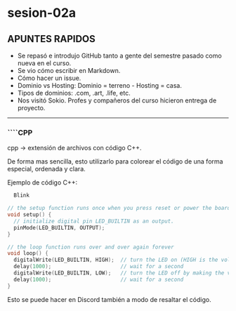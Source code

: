 # sesion-02a

## APUNTES RAPIDOS

- Se repasó e introdujo GitHub tanto a gente del semestre pasado como nueva en el curso.
- Se vio cómo escribir en Markdown.
- Cómo hacer un issue.
- Dominio vs Hosting: Dominio = terreno - Hosting = casa.
- Tipos de dominios: .com, .art, .life, etc.
- Nos visitó Sokio. Profes y compañeros del curso hicieron entrega de proyecto.

-----------------------------------

### ````CPP
cpp → extensión de archivos con código C++.

De forma mas sencilla, esto utilizarlo para colorear el código de una forma especial, ordenada y clara. 

Ejemplo de código C++:
```CPP
  Blink

// the setup function runs once when you press reset or power the board
void setup() {
  // initialize digital pin LED_BUILTIN as an output.
  pinMode(LED_BUILTIN, OUTPUT);
}

// the loop function runs over and over again forever
void loop() {
  digitalWrite(LED_BUILTIN, HIGH);  // turn the LED on (HIGH is the voltage level)
  delay(1000);                      // wait for a second
  digitalWrite(LED_BUILTIN, LOW);   // turn the LED off by making the voltage LOW
  delay(1000);                      // wait for a second
}
```

Esto se puede hacer en Discord también a modo de resaltar el código.

